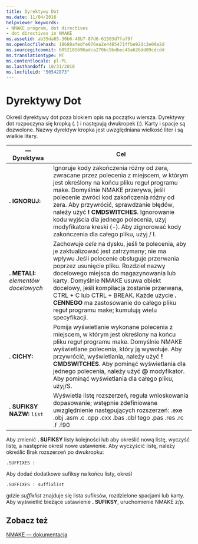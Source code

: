 ```yaml
---
title: Dyrektywy Dot
ms.date: 11/04/2016
helpviewer_keywords:
- NMAKE program, dot directives
- dot directives in NMAKE
ms.assetid: ab35da65-30b6-48b7-87d6-61503d7faf9f
ms.openlocfilehash: 18688afedfe076ea2e4485471ffbe92dc2e09a2d
ms.sourcegitcommit: 6052185696adca270bc9bdbec45a626dd89cdcdd
ms.translationtype: MT
ms.contentlocale: pl-PL
ms.lasthandoff: 10/31/2018
ms.locfileid: "50542873"
---
```

# <a name="dot-directives"></a>Dyrektywy Dot

Określ dyrektywy dot poza blokiem opis na początku wiersza. Dyrektywy dot rozpoczyna się kropką (. ) i następują dwukropek (:). Karty i spacje są dozwolone. Nazwy dyrektyw kropka jest uwzględniana wielkość liter i są wielkie litery.

|— Dyrektywa|Cel|
|---------------|-------------|
|**. IGNORUJ:**|Ignoruje kody zakończenia różny od zera, zwracane przez polecenia z miejscem, w którym jest określony na końcu pliku reguł programu make. Domyślnie NMAKE przerywa, jeśli polecenie zwróci kod zakończenia różny od zera. Aby przywrócić, sprawdzanie błędów, należy użyć **! CMDSWITCHES**. Ignorowanie kodu wyjścia dla jednego polecenia, użyj modyfikatora kreski (-). Aby zignorować kody zakończenia dla całego pliku, użyj / I.|
|**. METALI:** *elementów docelowych*|Zachowuje *cele* na dysku, jeśli te polecenia, aby je zaktualizować jest zatrzymany; nie ma wpływu Jeśli polecenie obsługuje przerwania poprzez usunięcie pliku. Rozdziel nazwy docelowego miejsca do magazynowania lub karty. Domyślnie NMAKE usuwa obiekt docelowy, jeśli kompilacja zostanie przerwana, CTRL + C lub CTRL + BREAK. Każde użycie **. CENNEGO** ma zastosowanie do całego pliku reguł programu make; kumulują wielu specyfikacji.|
|**. CICHY:**|Pomija wyświetlanie wykonane polecenia z miejscem, w którym jest określony na końcu pliku reguł programu make. Domyślnie NMAKE wyświetlane polecenia, który ją wywołuje. Aby przywrócić, wyświetlania, należy użyć **! CMDSWITCHES**. Aby pominąć wyświetlania dla jednego polecenia, należy użyć **@** modyfikator. Aby pominąć wyświetlania dla całego pliku, użyj/S.|
|**. SUFIKSY NAZW:** `list`|Wyświetla listę rozszerzeń, reguła wnioskowania dopasowanie; wstępnie zdefiniowane uwzględnienie następujących rozszerzeń: .exe .obj .asm .c .cpp .cxx .bas .cbl tego .pas .res .rc .f .f90|

Aby zmienić **. SUFIKSY** listy kolejności lub aby określić nową listę, wyczyść listę, a następnie określ nowe ustawienie. Aby wyczyścić listę, należy określić Brak rozszerzeń po dwukropku:

```
.SUFFIXES :
```

Aby dodać dodatkowe sufiksy na końcu listy, określ

```
.SUFFIXES : suffixlist
```

gdzie *suffixlist* znajduje się lista sufiksów, rozdzielone spacjami lub karty. Aby wyświetlić bieżące ustawienie **. SUFIKSY**, uruchomienie NMAKE z/p.

## <a name="see-also"></a>Zobacz też

[NMAKE — dokumentacja](../build/nmake-reference.md)